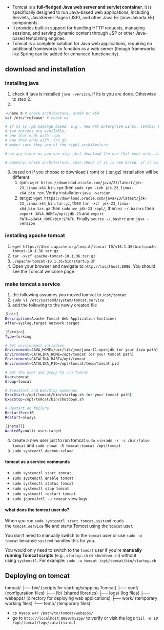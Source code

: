 - Tomcat is a **full-fledged Java web server and servlet container**. It is specifically designed to run Java-based web applications, including Servlets, JavaServer Pages (JSP), and other Java EE (now Jakarta EE) components.
- It provides built-in support for handling HTTP requests, managing sessions, and serving dynamic content through JSP or other Java-based templating engines.
- Tomcat is a complete solution for Java web applications, requiring no additional frameworks to function as a web server (though frameworks like Spring can be added for enhanced functionality).

## download and installation

### installing java
1. check if java is installed `java -version`, if its is you are done. Otherwise to step 2.
2. 
```bash
-uname m # check architecture, arm64 or x64
cat /etc/*release* # check os

# if os is rpm package based, e.g., Red Hat Enterprise Linux, CentOS, Oracle Linux, Fedora)
# two options are available,  
# one that ends with .rpm
# one that ends with .tar.gz
# maker sure they are of the right architecture

# on any linux os you can also just download the one that ends with .tar.gz with the right architecture

# summary: check architecture, then check if it is rpm based. if it is, yuo can use the one that ends with .rpm or .tar.gz. If it is not, you can use the one that ends with .deb or .tar.gz
```
3. based on if you choose to download (.rpm) or (.tar.gz) installation will be different:
	1. rpm: `wget https://download.oracle.com/java/23/latest/jdk-23_linux-x64_bin.rpm` then `sudo rpm -ivh jdk-23_linux-x64_bin.rpm`. Verify installation `java -version`
	2. tar.gz: `wget https://download.oracle.com/java/23/latest/jdk-23_linux-x64_bin.tar.gz`, then `tar -xzf jdk-23_linux-x64_bin.tar.gz` then `sudo mv jdk-23 /opt/`, then `vi ~/.bashrc` then `export JAVA_HOME=/opt/jdk-23` and `export PATH=$JAVA_HOME/bin:$PATH`. Finally `source ~/.bashrc` and `java -version`

### installing apache tomcat
1. `wget https://dlcdn.apache.org/tomcat/tomcat-10/v10.1.36/bin/apache-tomcat-10.1.36.tar.gz`
2. `tar -xvzf apache-tomcat-10.1.36.tar.gz`
3. `./apache-tomcat-10.1.36/bin/startup.sh`
4. Open your browser and navigate to `http://localhost:8080`. You should see the Tomcat welcome page.

### make tomcat a service
1. the following assumes you moved tomcat to `/opt/tomcat`
2. `sudo vi /etc/systemd/system/tomcat.service`
3.  add the following to the newly created file
   ```bash
[Unit]
Description=Apache Tomcat Web Application Container
After=syslog.target network.target

[Service]
Type=forking

# Set environment variables
Environment=JAVA_HOME=/usr/lib/jvm/java-11-openjdk (or your Java path)
Environment=CATALINA_HOME=/opt/tomcat (or your tomcat path)
Environment=CATALINA_BASE=/opt/tomcat
Environment=CATALINA_PID=/opt/tomcat/temp/tomcat.pid

# Set the user and group to run Tomcat
User=tomcat
Group=tomcat

# ExecStart and ExecStop commands
ExecStart=/opt/tomcat/bin/startup.sh (or your tomcat path)
ExecStop=/opt/tomcat/bin/shutdown.sh

# Restart on failure
RestartSec=10
Restart=always

[Install]
WantedBy=multi-user.target
```
4. create a new user just to run tomcat `sudo useradd -r -s /bin/false tomcat` and `sudo chown -R tomcat:tomcat /opt/tomcat`
5. `sudo systemctl daemon-reload`

#### tomcat as a service commands
- `sudo systemctl start tomcat`
- `sudo systemctl enable tomcat`
- `sudo systemctl status tomcat`
- `sudo systemctl stop tomcat`
- `sudo systemctl restart tomcat`
- `sudo journalctl -u tomcat` view logs

#### what does the tomcat user do?
When you run `sudo systemctl start tomcat`, `systemd` reads the `tomcat.service` file and starts Tomcat using the `tomcat` user.

You don't need to manually switch to the `tomcat` user or use `sudo -u tomcat` because `systemd` handles this for you.

You would only need to switch to the `tomcat` user if you're **manually running Tomcat scripts** (e.g., `startup.sh` or `shutdown.sh`) without using `systemctl`. For example: `sudo -u tomcat /opt/tomcat/bin/startup.sh`

## Deploying on tomcat
tomcat/
├── bin/       (scripts for starting/stopping Tomcat)
├── conf/      (configuration files)
├── lib/       (shared libraries)
├── logs/      (log files)
├── webapps/   (directory for deploying web applications)
├── work/      (temporary working files)
└── temp/      (temporary files)

- `cp myapp.war /path/to/tomcat/webapps/`
- go to `http://localhost:8080/myapp/` to verify or visit the logs `tail -n 10 /opt/tomcat/logs/catalina.out`